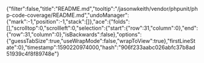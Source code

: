 {"filter":false,"title":"README.md","tooltip":"/jasonwkeith/vendor/phpunit/php-code-coverage/README.md","undoManager":{"mark":-1,"position":-1,"stack":[]},"ace":{"folds":[],"scrolltop":0,"scrollleft":0,"selection":{"start":{"row":31,"column":0},"end":{"row":31,"column":0},"isBackwards":false},"options":{"guessTabSize":true,"useWrapMode":false,"wrapToView":true},"firstLineState":0},"timestamp":1590220974000,"hash":"906f233aabc026abfc37b8ad51939c4f8f89748e"}